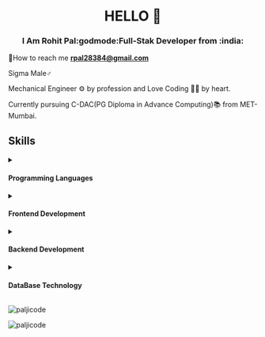 <h1 align="center">HELLO 👋</h1>

<h3 align="center">I Am Rohit Pal:godmode:Full-Stak Developer from :india:</h3>

📧How to reach me **rpal28384@gmail.com**

Sigma Male:male_sign:

Mechanical Engineer :gear: by profession and Love Coding 	:man_technologist: by heart.

Currently pursuing C-DAC(PG Diploma in Advance Computing):books: from MET-Mumbai.

<h2>Skills</h2>
<details><summary><h4>Programming Languages</h4></summary>
<ul>
   <li>C</li>
  <li>C++</li>
  <li>C#</li>
  <li>JAVA</li>
</ul>
</details>

<details><summary><h4>Frontend Development</h4></summary>
<ul>
   <li>HTML</li>
  <li>CSS3</li>
  <li>React</li>
  <li>Babel</li>
</ul>
</details>

<details><summary><h4>Backend Development</h4></summary>
<ul>
   <li>node-js</li>
  <li>Spring</li>
  <li>express</li>
</ul>
</details>

<details><summary><h4>DataBase Technology</h4></summary>
<ul>
   <li>Mongo-DB</li>
  <li>Oracle</li>
  <li>MySQL</li>
  <li>MS-SQL</li>
  <li>sqlite</li>
</ul>
</details>


<p><img align="center" src="https://github-readme-stats.vercel.app/api/top-langs?username=paljicode&show_icons=true&locale=en&layout=compact" alt="paljicode" /></p>
<p><img align="center" src="https://github-readme-streak-stats.herokuapp.com/?user=paljicode&" alt="paljicode" /></p>
